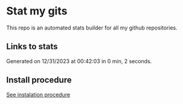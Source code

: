 # Stat my gits

This repo is an automated stats builder for all my github repositories.

## Links to stats


Generated on 12/31/2023 at 00:42:03 in 0 min, 2 seconds.

## Install procedure

[See instalation procedure](./src/install.md)
